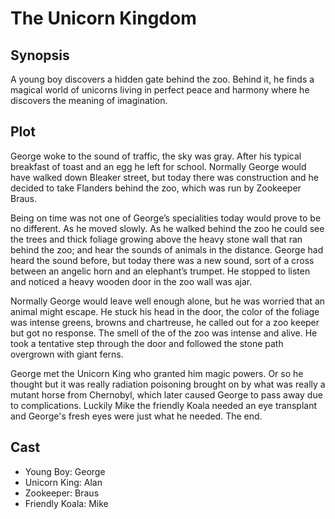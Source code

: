 # The Unicorn Kingdom

## Synopsis

A young boy discovers a hidden gate behind the zoo.
Behind it, he finds a magical world of unicorns living in perfect peace and harmony where he discovers the meaning of imagination.


## Plot

George woke to the sound of traffic, the sky was gray.
After his typical breakfast of toast and an egg he left for school.
Normally George would have walked down Bleaker street, but today there was construction and he decided to take Flanders behind the zoo, which was run by Zookeeper Braus.

Being on time was not one of George’s specialities today would prove to be no different.
As he moved slowly.
As he walked behind the zoo he could see the trees and thick foliage growing above the heavy stone wall that ran behind the zoo; and hear the sounds of animals in the distance.
George had heard the sound before, but today there was a new sound, sort of a cross between an angelic horn and an elephant’s trumpet.
He stopped to listen and noticed a heavy wooden door in the zoo wall was ajar.

Normally George would leave well enough alone, but he was worried that an animal might escape.
He stuck his head in the door, the color of the foliage was intense greens, browns and chartreuse, he called out for a zoo keeper but got no response.
The smell of the of the zoo was intense and alive.
He took a tentative step through the door and followed the stone path overgrown with giant ferns.

George met the Unicorn King who granted him magic powers. Or so he thought but it was really radiation poisoning brought on by what was really a mutant horse from Chernobyl, which later caused George to pass away due to complications. Luckily Mike the friendly Koala needed an eye transplant and George's fresh eyes were just what he needed.
The end.

## Cast

* Young Boy: George
* Unicorn King: Alan
* Zookeeper: Braus
* Friendly Koala: Mike
